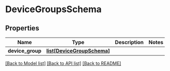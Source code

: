 # DeviceGroupsSchema

## Properties
Name | Type | Description | Notes
------------ | ------------- | ------------- | -------------
**device_group** | [**list[DeviceGroupSchema]**](DeviceGroupSchema.md) |  | 

[[Back to Model list]](../README.md#documentation-for-models) [[Back to API list]](../README.md#documentation-for-api-endpoints) [[Back to README]](../README.md)


